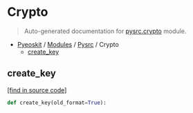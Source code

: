 # Crypto

> Auto-generated documentation for [pysrc.crypto](https://github.com/AMAX-DAO-DEV/pyamaxkit/blob/master/pysrc/crypto.py) module.

- [Pyeoskit](../README.md#pyeoskit-index) / [Modules](../MODULES.md#pyeoskit-modules) / [Pysrc](index.md#pysrc) / Crypto
    - [create_key](#create_key)

## create_key

[[find in source code]](https://github.com/AMAX-DAO-DEV/pyamaxkit/blob/master/pysrc/crypto.py#L4)

```python
def create_key(old_format=True):
```
